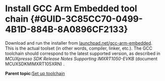 # Install GCC Arm Embedded tool chain {#GUID-3C85CC70-0499-4B1D-884B-8A0896CF2133}

Download and run the installer from [launchpad.net/gcc-arm-embedded](https://launchpad.net/gcc-arm-embedded). This is the actual toolset \(in other words, compiler, linker, etc.\). The GCC toolchain should correspond to the latest supported version, as described in *MCUXpresso SDK Release Notes Supporting IMXRT1050-EVKB* \(document MCUXSDKMIMXRT105XRN\) .

**Parent topic:**[Set up toolchain](../topics/set_up_toolchain.md)

